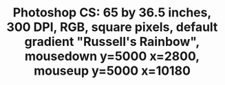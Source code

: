 ---
ee_id: '4355'
site: '1'
type: '2'
long_id: 2016-036 Photoshop CS
url: 2016-036-photoshop-cs
title: 'Photoshop CS: 65 by 36.5 inches, 300 DPI, RGB, square pixels, default gradient
  "Russell''s Rainbow", mousedown y=5000 x=2800, mouseup y=5000 x=10180'
year: '2016'
medium: Chromogenic print
commission:
dims: 65 x 36.5 in
pitch:
ps:
live_url:
related:
youtube:
imgs: photoshop-cs-2016-036-full-database-JH.jpg
subheading:
display_year: '2016'
download:
add_credit:
add_credits:
related_code:
layout: things-i-made
---